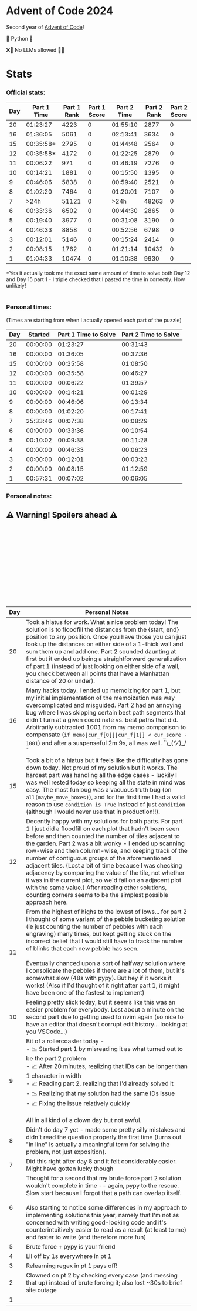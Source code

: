 # Advent of Code 2024

Second year of [Advent of Code](https://adventofcode.com/)!

🐍 Python 🐍

❌🤖 No LLMs allowed 🤖❌

# Stats

### Official stats:

| Day | Part 1 Time | Part 1 Rank | Part 1 Score | Part 2 Time | Part 2 Rank | Part 2 Score |
| --- | ----------- | ----------- | ------------ | ----------- | ----------- | ------------ |
| 20  | 01:23:27    | 4223        | 0            | 01:55:10    | 2877        | 0            |
| 16  | 01:36:05    | 5061        | 0            | 02:13:41    | 3634        | 0            |
| 15  | 00:35:58\*  | 2795        | 0            | 01:44:48    | 2564        | 0            |
| 12  | 00:35:58\*  | 4172        | 0            | 01:22:25    | 2879        | 0            |
| 11  | 00:06:22    | 971         | 0            | 01:46:19    | 7276        | 0            |
| 10  | 00:14:21    | 1881        | 0            | 00:15:50    | 1395        | 0            |
| 9   | 00:46:06    | 5838        | 0            | 00:59:40    | 2521        | 0            |
| 8   | 01:02:20    | 7464        | 0            | 01:20:01    | 7107        | 0            |
| 7   | >24h        | 51121       | 0            | >24h        | 48263       | 0            |
| 6   | 00:33:36    | 6502        | 0            | 00:44:30    | 2865        | 0            |
| 5   | 00:19:40    | 3977        | 0            | 00:31:08    | 3190        | 0            |
| 4   | 00:46:33    | 8858        | 0            | 00:52:56    | 6798        | 0            |
| 3   | 00:12:01    | 5146        | 0            | 00:15:24    | 2414        | 0            |
| 2   | 00:08:15    | 1762        | 0            | 01:21:14    | 10432       | 0            |
| 1   | 01:04:33    | 10474       | 0            | 01:10:38    | 9930        | 0            |

\*Yes it actually took me the exact same amount of time to solve both Day 12 and Day 15 part 1 - I triple checked that I pasted the time in correctly. How unlikely!
<br><br>

### Personal times:

(Times are starting from when I actually opened each part of the puzzle)

| Day | Started  | Part 1 Time to Solve | Part 2 Time to Solve |
| --- | -------- | -------------------- | -------------------- |
| 20  | 00:00:00 | 01:23:27             | 00:31:43             |
| 16  | 00:00:00 | 01:36:05             | 00:37:36             |
| 15  | 00:00:00 | 00:35:58             | 01:08:50             |
| 12  | 00:00:00 | 00:35:58             | 00:46:27             |
| 11  | 00:00:00 | 00:06:22             | 01:39:57             |
| 10  | 00:00:00 | 00:14:21             | 00:01:29             |
| 9   | 00:00:00 | 00:46:06             | 00:13:34             |
| 8   | 00:00:00 | 01:02:20             | 00:17:41             |
| 7   | 25:33:46 | 00:07:38             | 00:08:29             |
| 6   | 00:00:00 | 00:33:36             | 00:10:54             |
| 5   | 00:10:02 | 00:09:38             | 00:11:28             |
| 4   | 00:00:00 | 00:46:33             | 00:06:23             |
| 3   | 00:00:00 | 00:12:01             | 00:03:23             |
| 2   | 00:00:00 | 00:08:15             | 01:12:59             |
| 1   | 00:57:31 | 00:07:02             | 00:06:05             |

### Personal notes:

## ⚠️ **Warning! Spoilers ahead** ⚠️

<br><br>
<br><br>
<br><br>
<br><br>
<br><br>
<br><br>

| Day | Personal Notes                                                                                                                                                                                                                                                                                                                                                                                                                                                                                                                                                                                                                                            |
| --- | --------------------------------------------------------------------------------------------------------------------------------------------------------------------------------------------------------------------------------------------------------------------------------------------------------------------------------------------------------------------------------------------------------------------------------------------------------------------------------------------------------------------------------------------------------------------------------------------------------------------------------------------------------- |
| 20  | Took a hiatus for work. What a nice problem today! The solution is to floodfill the distances from the {start, end} position to any position. Once you have those you can just look up the distances on either side of a 1-thick wall and sum them up and add one. Part 2 sounded daunting at first but it ended up being a straightforward generalization of part 1 (instead of just looking on either side of a wall, you check between all points that have a Manhattan distance of 20 or under).                                                                                                                                                      |
| 16  | Many hacks today. I ended up memoizing for part 1, but my initial implementation of the memoization was way overcomplicated and misguided. Part 2 had an annoying bug where I was skipping certain best path segments that didn't turn at a given coordinate vs. best paths that did. Arbitrarily subtracted 1001 from my memo comparison to compensate (`if memo[cur_f[0]][cur_f[1]] < cur_score - 1001`) and after a suspenseful 2m 9s, all was well. ¯\\\_(ツ)\_/¯                                                                                                                                                                                     |
| 15  | Took a bit of a hiatus but it feels like the difficulty has gone down today. Not proud of my solution but it works. The hardest part was handling all the edge cases - luckily I was well rested today so keeping all the state in mind was easy. The most fun bug was a vacuous truth bug (on `all(maybe_move_boxes)`), and for the first time I had a valid reason to use `condition is True` instead of just `condition` (although I would never use that in production!!).                                                                                                                                                                            |
| 12  | Decently happy with my solutions for both parts. For part 1 I just did a floodfill on each plot that hadn't been seen before and then counted the number of tiles adjacent to the garden. Part 2 was a bit wonky - I ended up scanning row-wise and then column-wise, and keeping track of the number of contiguous groups of the aforementioned adjacent tiles. (Lost a bit of time because I was checking adjacency by comparing the value of the tile, not whether it was in the current plot, so we'd fail on an adjacent plot with the same value.) After reading other solutions, counting corners seems to be the simplest possible approach here. |
| 11  | From the highest of highs to the lowest of lows... for part 2 I thought of some variant of the pebble bucketing solution (ie just counting the number of pebbles with each engraving) many times, but kept getting stuck on the incorrect belief that I would still have to track the number of blinks that each new pebble has seen. <br><br>Eventually chanced upon a sort of halfway solution where I consolidate the pebbles if there are a lot of them, but it's somewhat slow (48s with pypy). But hey if it works it works! (Also if I'd thought of it right after part 1, it might have been one of the fastest to implement)                     |
| 10  | Feeling pretty slick today, but it seems like this was an easier problem for everybody. Lost about a minute on the second part due to getting used to nvim again (so nice to have an editor that doesn't corrupt edit history... looking at you VSCode...)                                                                                                                                                                                                                                                                                                                                                                                                |
| 9   | Bit of a rollercoaster today - <br> - 📉 Started part 1 by misreading it as what turned out to be the part 2 problem <br> - 📈 After 20 minutes, realizing that IDs can be longer than 1 character in width <br> - 📈 Reading part 2, realizing that I'd already solved it <br> - 📉 Realizing that my solution had the same IDs issue <br> - 📈 Fixing the issue relatively quickly <br><br> All in all kind of a clown day but not awful.                                                                                                                                                                                                               |
| 8   | Didn't do day 7 yet - made some pretty silly mistakes and didn't read the question properly the first time (turns out "in line" is actually a meaningful term for solving the problem, not just exposition).                                                                                                                                                                                                                                                                                                                                                                                                                                              |
| 7   | Did this right after day 8 and it felt considerably easier. Might have gotten lucky though                                                                                                                                                                                                                                                                                                                                                                                                                                                                                                                                                                |
| 6   | Thought for a second that my brute force part 2 solution wouldn't complete in time -- again, pypy to the rescue. Slow start because I forgot that a path can overlap itself.<br><br> Also starting to notice some differences in my approach to implementing solutions this year, namely that I'm not as concerned with writing good-looking code and it's counterintuitively easier to read as a result (at least to me) and faster to write (and therefore more fun)                                                                                                                                                                                    |
| 5   | Brute force + pypy is your friend                                                                                                                                                                                                                                                                                                                                                                                                                                                                                                                                                                                                                         |
| 4   | Lil off by 1s everywhere in pt 1                                                                                                                                                                                                                                                                                                                                                                                                                                                                                                                                                                                                                          |
| 3   | Relearning regex in pt 1 pays off!                                                                                                                                                                                                                                                                                                                                                                                                                                                                                                                                                                                                                        |
| 2   | Clowned on pt 2 by checking every case (and messing that up) instead of brute forcing it; also lost ~30s to brief site outage                                                                                                                                                                                                                                                                                                                                                                                                                                                                                                                             |
| 1   |                                                                                                                                                                                                                                                                                                                                                                                                                                                                                                                                                                                                                                                           |
